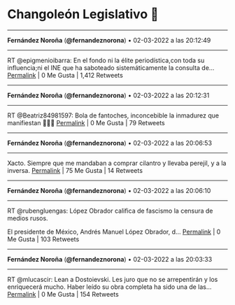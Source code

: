 # Changoleón Legislativo 🙈
*****
**Fernández Noroña** (**@fernandeznorona**) • 02-03-2022 a las 20:12:49
*****
RT @epigmenioibarra: En el fondo ni la élite periodística,con toda su influencia;ni el INE que ha saboteado sistemáticamente la consulta de…
[Permalink](https://twitter.com/fernandeznorona/status/1499236326343852033) | 0 Me Gusta | 1,412 Retweets
*****
**Fernández Noroña** (**@fernandeznorona**) • 02-03-2022 a las 20:12:31
*****
RT @Beatriz84981597: Bola de fantoches, inconcebible la inmadurez que manifiestan 🤦🏻‍♀️
[Permalink](https://twitter.com/fernandeznorona/status/1499236250980700169) | 0 Me Gusta | 79 Retweets
*****
**Fernández Noroña** (**@fernandeznorona**) • 02-03-2022 a las 20:06:53
*****
Xacto. Siempre que me mandaban a comprar cilantro y llevaba perejil, y a la inversa.
[Permalink](https://twitter.com/fernandeznorona/status/1499234834132123649) | 75 Me Gusta | 14 Retweets
*****
**Fernández Noroña** (**@fernandeznorona**) • 02-03-2022 a las 20:06:10
*****
RT @rubengluengas: López Obrador califica de fascismo la censura de medios rusos. 


El presidente de México, Andrés Manuel López Obrador, d…
[Permalink](https://twitter.com/fernandeznorona/status/1499234653106061312) | 0 Me Gusta | 103 Retweets
*****
**Fernández Noroña** (**@fernandeznorona**) • 02-03-2022 a las 20:03:33
*****
RT @mlucascir: Lean a Dostoievski. Les juro que no se arrepentirán y los enriquecerá mucho. Haber leído su obra completa ha sido una de las…
[Permalink](https://twitter.com/fernandeznorona/status/1499233994285670403) | 0 Me Gusta | 154 Retweets